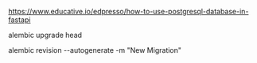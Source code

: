 https://www.educative.io/edpresso/how-to-use-postgresql-database-in-fastapi

alembic upgrade head

alembic revision --autogenerate -m "New Migration"
